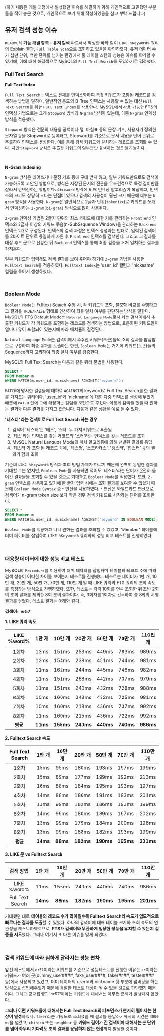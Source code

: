(하기 내용은 개발 과정에서 발생했던 이슈를 해결하기 위해 개인적으로 고민했던 부분들을 적어 놓은 것으로, 개인적으로 보기 위해 작성하였음을 참고 부탁 드립니다)

## 유저 검색 성능 이슈

`README`의 **기능 개발 항목 - 유저 검색** 파트에서 작성한 바와 같이 `LIKE %Keyword%` 쿼리의 Explain 결과, `Full Table Scan`으로 조회하고 있음을 확인하였다. 유저 데이터 수가 십만 단위, 백만 단위를 넘기는 환경에서 풀 테이블 스캔의 성능은 이슈를 야기할 수 있기에, 이에 대한 해결책으로 MySQL의 `Full Text Search`를 도입하기로 결정했다.

### Full Text Search

**Full Text Index**

`Full Text Search`는 텍스트 전체를 인덱스화하여 특정 키워드가 포함된 레코드를 검색하는 방법을 말하며, 일반적인 용도의 B-Tree 인덱스는 사용할 수 없는 대신 `Full Text Search`를 위한 `Full Text Index`를 사용한다. MySQL에서 사용 가능한 FTS의 인덱싱 기법으로는 크게 `Stopword` 방식과 `N-gram` 방식이 있는데, 이중 `N-gram` 인덱싱 방식을 적용했다.

`Stopword` 방식은 전문의 내용을 공백이나 탭, 마침표 등의 문장 기호, 사용자가 정의한 문자열 등을 Stopword로 등록하고, Stopword를 기준으로 문서 내용을 단어 단위로 추출하여 인덱스를 생성한다. 이를 통해 검색 키워드와 일치하는 레코드를 조회할 수 있다. 다만 `Stopword` 방식은 추출한 키워드의 일부분만 검색하는 것은 불가능하다.

<br>

**N-Gram Indexing**

`N-gram` 방식은 띄어쓰기나 문장 기호 등에 구애 받지 않고, 일부 키워드만으로도 검색이 가능하도록 고안된 방법으로, 방식은 저장된 문서의 전문을 무조건적으로 특정 길이만큼 잘라서 인덱싱하는 방법이다. `Stopword` 방식에 비해 인덱싱 알고리즘이 복잡하고, 인덱스의 크기도 상당히 크다는 단점이 있으나 검색의 사용성이 훨씬 크기 때문에 대부분 `N-gram` 방식을 사용한다. `N-gram`은 일반적으로 2글자 단위(`tokenize`)로 키워드를 쪼개서 인덱싱하는 `2-gram(bi-gram)` 방식으로 많이 사용된다.

`2-gram` 인덱싱 기법은 2글자 단위의 최소 키워드에 대한 키를 관리하는 `Front-end` 인덱스와 2글자 이상의 키워드 묶음(n-SubSequence Window)을 관리하는 `Back-end` 인덱스 2개로 구성된다. 인덱스의 검색 과정은 인덱스 생성과는 반대로, 입력된 검색어를 2바이트 단위로 동일하게 자른 후 `Front-end` 인덱스를 검색한다. 그리고 그 결과를 대상 후보 군으로 선정한 뒤 `Back-end` 인덱스를 통해 최종 검증을 거쳐 일치하는 결과를 가져온다.

일부 키워드만 입력해도 검색 결과를 보여 주어야 하기에 `2-gram` 기법을 사용한 `Fulltext Search`를 적용하였다. `Fulltext Index`는 'user_id' 컬럼과 'nickname' 컬럼을 묶어서 생성하였다.

<br>

### Boolean Mode

`Boolean Mode`는 Fulltext Search 수행 시, 각 키워드의 포함, 불포함 비교를 수행하고 그 결과를 `TRUE/FALSE` 형태로 연산하여 최종 일치 여부를 판단하는 방식을 말한다. MySQL의 FTS Default Mode는 `Natural Language Mode`로서 이는 검색어에서 추출한 키워드가 각 키워드를 포함하는 레코드를 검색하는 방법으로, 토큰화된 키워드들이 얼마나 많이 포함되어 있는지에 따라 매치율이 결정된다.

`Natural Language Mode`는 검색어에서 추추한 키워드(토큰)들의 조회 결과를 합집합으로 구성하여 최종 결과를 도출하는 한편, `Boolean Mode`는 거기에 키워드(토큰)들의 Sequence까지 고려하여 최종 일치 여부를 검증한다.

MySQL의 Full Text Search는 다음과 같은 쿼리 문법을 사용한다.

```sql
SELECT *
FROM Member m
WHERE MATCH(m.user_id, m.nickname) AGAINST('keyword');
```

`MATCH`에 명시한 컬럼들에 대하여 `AGAINST`의 keyword로 Full Text Search를 한 결과를 가져오는 쿼리이다. 'user_id'와 'nickname'에 대한 다중 인덱스를 생성해 두었기 때문에 `MATCH` 안에 그에 해당하는 컬럼을 조건으로 주었다. 이렇게 검색을 했을 때 원하는 결과와 다른 결과를 가지고 왔습니다. 다음과 같은 상황을 예로 들 수 있다.

**'테스터' 라는 검색어로 Full Text Search 하는 경우**

1. 검색어 '테스터'는 '테스', '스터' 두 가지 키워드로 추출됨
2. '테스'라는 인덱스를 갖는 레코드와 '스터'라는 인덱스를 갖는 레코드를 조회
3. MySQL Natural Languge Mode의 매치 알고리즘에 의해 선별된 결과를 응답
4. '테스터'가 포함 된 레코드 외에, '테스형', '소크라테스', '갱스터', '힙스터' 등의 결과가 함께 조회

기존의 `LIKE %Keyword%` 방식과 조회 방법 자체가 다르기 때문에 완벽히 동일한 결과를 기대할 수는 없지만, `Boolean Mode`를 사용하면 적어도 '테스터'라는 단어가 온전히 들어간 결과들을 조회할 수 있을 것으로 기대하고 `Boolean Mode`를 적용했다. 또한, `2-gram` 인덱스를 사용하고 있기에 한 글자 입력 시에는 조회 결과를 보여줄 수 없었기 때문에 `Boolean Mode Syntax` 중 `*` 연산을 사용하였다. `*` 연산은 와일드카드 연산으로, 검색어가 n-gram token size 보다 작은 경우 검색 키워드로 시작하는 단어를 조회한다.

```sql
SELECT *
FROM Member m
WHERE MATCH(m.user_id, m.nickname) AGAINST('keyword' IN BOOLEAN MODE);
```

`Boolean Mode`를 적용하고 나니 원하는 결과를 조회할 수 있었고, 'Member' 테이블에 더미 데이터를 삽입하여 `LIKE %Keyword%` 쿼리와의 성능 비교 테스트를 진행하였다.

<br>

### 대용량 데이터에 대한 성능 비교 테스트

MySQL의 `Procedure`를 이용하여 더미 데이터를 삽입하며 테이블의 레코드 수에 따라 검색 성능이 어떠한 차이를 보이는지 테스트를 진행했다. 테스트는 데이터가 1만 개, 10만 개, 20만 개, 50만 개, 70만 개, 110만 개 일 때 LIKE 쿼리와 FTS 쿼리의 조회 속도를 측정하는 방식으로 진행하였다. 또한, 테스트는 각각 10회를 연속 조회한 뒤 초반 2회의 조회 결과를 제외한 8회 분의 결과이다. 즉, 3회차를 1회차로 간주하여 총 8회의 시행 결과를 얻었다. 테스트 결과는 아래와 같다.

**검색어: 'er57'**

**1. LIKE 쿼리 속도**

| LIKE %word% |  1만 개  |  10만 개  |  20만 개  |  50만 개  |  70만 개  | 110만 개  |
| :---------: | :------: | :-------: | :-------: | :-------: | :-------: | :-------: |
|    1회차    |   13ms   |   151ms   |   253ms   |   449ms   |   783ms   |   989ms   |
|    2회차    |   12ms   |   154ms   |   238ms   |   451ms   |   744ms   |   981ms   |
|    3회차    |   11ms   |   162ms   |   244ms   |   445ms   |   746ms   |   982ms   |
|    4회차    |   11ms   |   151ms   |   268ms   |   442ms   |   737ms   |   979ms   |
|    5회차    |   11ms   |   151ms   |   240ms   |   432ms   |   728ms   |   988ms   |
|    6회차    |   10ms   |   160ms   |   243ms   |   432ms   |   725ms   |   981ms   |
|    7회차    |   10ms   |   160ms   |   218ms   |   436ms   |   737ms   |   992ms   |
|    8회차    |   11ms   |   160ms   |   215ms   |   436ms   |   722ms   |   992ms   |
|  **평균**   | **11ms** | **155ms** | **240ms** | **440ms** | **740ms** | **986ms** |

**2. Fulltext Search 속도**

| Full Text Search |  1만 개  | 10만 개  |  20만 개  |  50만 개  |  70만 개  | 110만 개  |
| :--------------: | :------: | :------: | :-------: | :-------: | :-------: | :-------: |
|      1회차       |   15ms   |   95ms   |   180ms   |   193ms   |   197ms   |   199ms   |
|      2회차       |   15ms   |   89ms   |   177ms   |   199ms   |   192ms   |   213ms   |
|      3회차       |   16ms   |   88ms   |   184ms   |   195ms   |   193ms   |   197ms   |
|      4회차       |   14ms   |   88ms   |   186ms   |   191ms   |   193ms   |   201ms   |
|      5회차       |   13ms   |   99ms   |   182ms   |   186ms   |   193ms   |   199ms   |
|      6회차       |   14ms   |   99ms   |   180ms   |   189ms   |   197ms   |   202ms   |
|      7회차       |   13ms   |   99ms   |   179ms   |   184ms   |   200ms   |   196ms   |
|      8회차       |   13ms   |   99ms   |   188ms   |   182ms   |   193ms   |   199ms   |
|     **평균**     | **14ms** | **88ms** | **182ms** | **190ms** | **195ms** | **201ms** |

**3. LIKE 문 vs Fulltext Search**

|    검색 방법     |  1만 개  | 10만 개  |  20만 개  |  50만 개  |  70만 개  | 110만 개  |
| :--------------: | :------: | :------: | :-------: | :-------: | :-------: | :-------: |
|   LIKE %word%    |   11ms   |  155ms   |   240ms   |   440ms   |   740ms   |   986ms   |
| Full Text Search | **14ms** | **88ms** | **182ms** | **190ms** | **195ms** | **201ms** |

기대했던 대로 **테이블의 레코드 수가 많아질수록 Fulltext Search의 속도가 압도적으로 빠르다는 결과를 도출**할 수 있었다. 하나의 검색어에 대해 테이블 크기와 조회 속도의 연관성을 테스트하였으므로, **FTS가 검색어와 무관하게 일정한 성능을 유지할 수 있는지 검증을 시도**했다. 그러나 여기서 또 다른 이슈를 맞게 되었다.

<br>

### 검색 키워드에 따라 심하게 달라지는 성능 편차

앞선 테스트에서 `er57`이라는 키워드를 기준으로 성능테스트를 진행한 이유는 `er`이라는 키워드가 여러 곳(dummy_user####, fake_user####, faker####, tester#### 등)에서 사용되고 있었고, 더미 데이터의 userId와 nickname 뒷 부분에 넘버링을 하는 방식으로 삽입해주었기 때문에 적절한 테스트 대상이 될 수 있을 것으로 판단했기 때문이다. 그리고 공교롭게도 'er57'이라는 키워드에 대해서는 아무런 문제가 발생하지 않았다.

**그러나 어떤 키워드들에 대해서는 Full Text Search의 퍼포먼스가 현저히 떨어지는 현상이 발생**하였다. `faker`라는 키워드로 조회했을 때 결과를 응답하기까지의 시간은 `4000 ms`을 넘겼고, `chihiro` 또는 `neighbor` 등 **키워드 길이가 긴 검색어에 대해서는 분 단위를 넘어 아무리 기다려도 조회 결과를 응답하지 않는 현상**까지 발생한 것이다.
